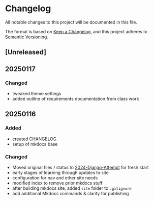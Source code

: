 # Changelog

All notable changes to this project will be documented in this file.

The format is based on [Keep a Changelog](https://keepachangelog.com/en/1.1.0/),
and this project adheres to [Semantic Versioning](https://semver.org/spec/v2.0.0.html).

## [Unreleased]

## 20250117

### Changed

- tweaked theme settings
- added outline of requirements documentation from class work

## 20250116

### Added

- created CHANGELOG
- setup of mkdocs base

### Changed

- Moved original files / status to [2024-Django-Attempt](/2024-Django-Attempt/) for fresh start
- early stages of learning through updates to site
- configuration for nav and other site needs
- modified index to remove prior mkdocs stuff
- after building mkdocs site, added `site` folder to `.gitignore`
- add additional Mkdocs commands & clarity for publishing
